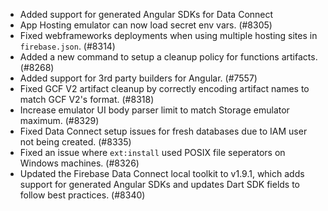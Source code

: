 - Added support for generated Angular SDKs for Data Connect
- App Hosting emulator can now load secret env vars. (#8305)
- Fixed webframeworks deployments when using multiple hosting sites in `firebase.json`. (#8314)
- Added a new command to setup a cleanup policy for functions artifacts. (#8268)
- Added support for 3rd party builders for Angular. (#7557)
- Fixed GCF V2 artifact cleanup by correctly encoding artifact names to match GCF V2's format. (#8318)
- Increase emulator UI body parser limit to match Storage emulator maximum. (#8329)
- Fixed Data Connect setup issues for fresh databases due to IAM user not being created. (#8335)
- Fixed an issue where `ext:install` used POSIX file seperators on Windows machines. (#8326)
- Updated the Firebase Data Connect local toolkit to v1.9.1, which adds support for generated Angular SDKs and updates Dart SDK fields to follow best practices. (#8340)
